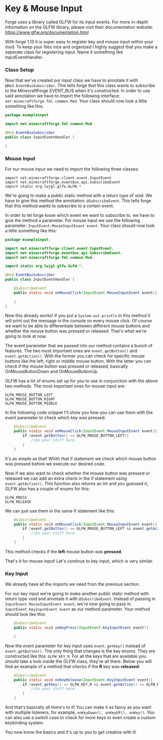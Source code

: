 # Key & Mouse Input

Forge uses a library called GLFW for its input events. For more in-depth information on the GLFW library, please visit their documentation website: https://www.glfw.org/documentation.html  

With forge 1.13 it is super easy to register key and mouse input within your mod. To keep your files nice and organized I highly suggest that you make a seperate class for registering input. Name it something like InputEventHandler.

### Class Setup

Now that we've created our input class we have to annotate it with `@Mod.EventBusSubscriber`. This tells forge that this class wants to subscribe to the MinecraftForge EVENT_BUS when it's constructed. In order to use said annotation we have to import the following interface: `net.minecraftforge.fml.common.Mod`. Your class should now look a little something like this.

```java
package exampleinput

import net.minecraftforge.fml.common.Mod

@Mod.EventBusSubscriber
public class InputEventHandler {

}
```

### Mouse Input

For our mouse input we need to import the following three classes:

`import net.minecraftforge.client.event.InputEvent`  
`import net.minecraftforge.eventbus.api.SubscribeEvent`  
`import static org.lwjgl.glfw.GLFW.*`

We're going to make a public static method with a return type of void. We have to give this method the annotation: `@SubscribeEvent`. This tells forge that this method wants to subscribe to a certain event.   

In order to let forge know which event we want to subscribe to, we have to give the method a parameter. For mouse input we use the following parameter: `InputEvent.MouseInputEvent event`. Your class should now look a little something like this:

```java
package exampleinput;

import net.minecraftforge.client.event.InputEvent;
import net.minecraftforge.eventbus.api.SubscribeEvent;
import net.minecraftforge.fml.common.Mod;

import static org.lwjgl.glfw.GLFW.*;

@Mod.EventBusSubscriber
public class InputEventHandler {

    @SubscribeEvent
    public static void onMouseClick(InputEvent.MouseInputEvent event){
        
    }
}
```

Now this already works! if you put a `System.out.println` in this method it will print out the message in the console on every mouse click. Of course we want to be able to differentiate between different mouse buttons and whether the mouse button was pressed or released. That's what we're going to look at now.

The event parameter that we passed into our method contains a bunch of features. The two most important ones are `event.getButton()` and `event.getAction()`. With the former you can check for specific mouse buttons like the left, right or middle mouse button. With the latter you can check if the mouse button was pressed or released, basically OnMouseButtonDown and OnMouseButtonUp.

GLFW has a lot of enums set up for you to use in conjunction with the above two methods. The most important ones for mouse input are:

`GLFW_MOUSE_BUTTON_LEFT`  
`GLFW_MOUSE_BUTTON_RIGHT`  
`GLFW_MOUSE_BUTTON_MIDDLE`

In the following code snippet I'll show you how you can use them with the event parameter to check which key was pressed:

```java
    @SubscribeEvent
    public static void onMouseClick(InputEvent.MouseInputEvent event){
        if (event.getButton() == GLFW_MOUSE_BUTTON_LEFT){
            //Do your stuff here
        }
    }
```
It's as simple as that! Whith that if statement we check which mouse button was pressed before we execute our desired code.  

Now if we also want to check whether the mouse button was pressed or released we can add an extra check in the if statement using `event.getAction()`. This function also returns an int and you guessed it, GLFW also has a couple of enums for this:

`GLFW_PRESS`  
`GLFW_RELEASE`  

We can just use them in the same if statement like this:

```java
    @SubscribeEvent
    public static void onMouseClick(InputEvent.MouseInputEvent event){
        if (event.getButton() == GLFW_MOUSE_BUTTON_LEFT && event.getAction() == GLFW_PRESS){
            //Do your stuff here
        }
    }
```
This method checks if the **left** mouse button was **pressed**.

That's it for mouse input! Let's continue to key input, which is very similar.

### Key Input

We already have all the imports we need from the previous section.  

For our key input we're going to make another public static method with return type void and annotate it with `@SubscribeEvent`. Instead of passing in `InputEvent.MouseInputEvent event`, we're now going to pass in `InputEvent.KeyInputEvent event` as our method parameter. Your method should look like this:

```java
    @SubscribeEvent
    public static void onKeyPress(InputEvent.KeyInputEvent event){

    }
```

Now the event parameter for key input uses `event.getKey()` instead of `event.getButton()`. The only thing that changes is the key enums. They are constructed like this: `GLFW_KEY_R`. For all the keys that are available you should take a look inside the GLFW class, they're all there. Below you will find an example of a method that checks if the **R** key was **released**:

```java
    @SubscribeEvent
    public static void onKeyRelease(InputEvent.KeyInputEvent event){
        if (event.getKey() == GLFW_KEY_R && event.getAction() == GLFW_RELEASE){
            //Do your stuff here
        }
    }
```

And that's basically all there's to it! You can make it as fancy as you want with multiple listeners, for example, `onKeyDown(), onKeyUP(), onKey()`. You can also use a switch case to check for more keys or even create a custom keybinding system.

You now know the basics and it's up to you to get creative with it!
